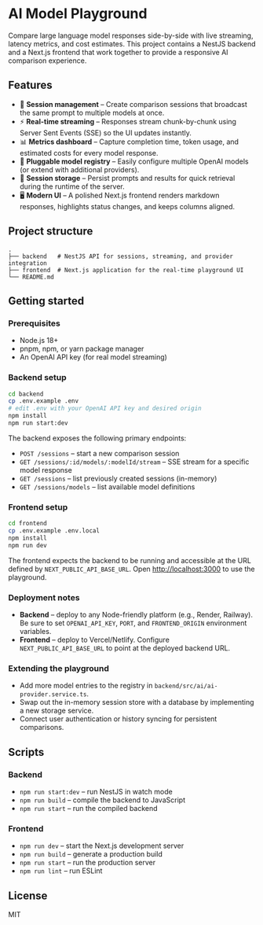 # AI Model Playground

Compare large language model responses side-by-side with live streaming, latency metrics, and cost estimates. This project contains a NestJS backend and a Next.js frontend that work together to provide a responsive AI comparison experience.

## Features

- 🔁 **Session management** – Create comparison sessions that broadcast the same prompt to multiple models at once.
- ⚡ **Real-time streaming** – Responses stream chunk-by-chunk using Server Sent Events (SSE) so the UI updates instantly.
- 📊 **Metrics dashboard** – Capture completion time, token usage, and estimated costs for every model response.
- 🧰 **Pluggable model registry** – Easily configure multiple OpenAI models (or extend with additional providers).
- 💾 **Session storage** – Persist prompts and results for quick retrieval during the runtime of the server.
- 🖥️ **Modern UI** – A polished Next.js frontend renders markdown responses, highlights status changes, and keeps columns aligned.

## Project structure

```
.
├── backend   # NestJS API for sessions, streaming, and provider integration
├── frontend  # Next.js application for the real-time playground UI
└── README.md
```

## Getting started

### Prerequisites

- Node.js 18+
- pnpm, npm, or yarn package manager
- An OpenAI API key (for real model streaming)

### Backend setup

```bash
cd backend
cp .env.example .env
# edit .env with your OpenAI API key and desired origin
npm install
npm run start:dev
```

The backend exposes the following primary endpoints:

- `POST /sessions` – start a new comparison session
- `GET /sessions/:id/models/:modelId/stream` – SSE stream for a specific model response
- `GET /sessions` – list previously created sessions (in-memory)
- `GET /sessions/models` – list available model definitions

### Frontend setup

```bash
cd frontend
cp .env.example .env.local
npm install
npm run dev
```

The frontend expects the backend to be running and accessible at the URL defined by `NEXT_PUBLIC_API_BASE_URL`. Open [http://localhost:3000](http://localhost:3000) to use the playground.

### Deployment notes

- **Backend** – deploy to any Node-friendly platform (e.g., Render, Railway). Be sure to set `OPENAI_API_KEY`, `PORT`, and `FRONTEND_ORIGIN` environment variables.
- **Frontend** – deploy to Vercel/Netlify. Configure `NEXT_PUBLIC_API_BASE_URL` to point at the deployed backend URL.

### Extending the playground

- Add more model entries to the registry in `backend/src/ai/ai-provider.service.ts`.
- Swap out the in-memory session store with a database by implementing a new storage service.
- Connect user authentication or history syncing for persistent comparisons.

## Scripts

### Backend

- `npm run start:dev` – run NestJS in watch mode
- `npm run build` – compile the backend to JavaScript
- `npm run start` – run the compiled backend

### Frontend

- `npm run dev` – start the Next.js development server
- `npm run build` – generate a production build
- `npm run start` – run the production server
- `npm run lint` – run ESLint

## License

MIT